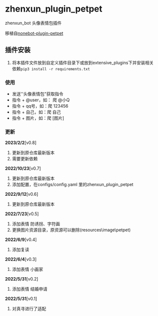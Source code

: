 # zhenxun_plugin_petpet

zhenxun_bot 头像表情包插件

移植自[nonebot-plugin-petpet](https://github.com/noneplugin/nonebot-plugin-petpet)

## 插件安装

1. 将本插件文件放到自定义插件目录下或放到extensive_plugins下并安装相关依赖`pip3 install -r requirements.txt`

### 使用

- 发送''头像表情包"获取指令
- 指令 + @user，如： 爬 @小Q
- 指令 + qq号，如：爬 123456
- 指令 + 自己，如：爬 自己
- 指令 + 图片，如：爬 [图片]

### 更新

**2023/2/2**[v0.8]

1. 更新到原仓库最新版本
2. 需要更新依赖

**2022/10/23**[v0.7]

1. 更新到原仓库最新版本
2. 添加配置，在configs/config.yaml 里的zhenxun_plugin_petpet

**2022/9/12**[v0.6]

1. 更新到原仓库最新版本

**2022/7/23**[v0.5]

1. 添加表情 防诱拐、字符画
2. 更换图片资源目录，原资源可以删除(resources\image\petpet)

**2022/6/9**[v0.4]

1. 添加复读

**2022/6/4**[v0.3]

1. 添加表情 小画家

**2022/5/31**[v0.2]

1. 添加表情 结婚申请

**2022/5/31**[v0.1]

1. 对真寻进行了适配

